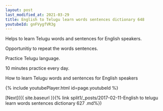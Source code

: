```yaml
---
layout: post
last_modified_at: 2021-03-29
title: English to Telugu learn words sentences dictionary 648 
youtubeId: gnFVygfVR3g
---
```

 
 
Helps to learn Telugu words and sentences for English speakers.

Opportunitiy to repeat the words sentences. 

Practice Telugu language. 
 
10 minutes practice every day. 
 
How to learn Telugu words and sentences for English speakers 
 
{% include youtubePlayer.html id=page.youtubeId %}
 
 
[Next]({{ site.baseurl }}{% link  split1/_posts/2017-02-11-English to telugu learn words sentences dictionary 627 .md%})
 

